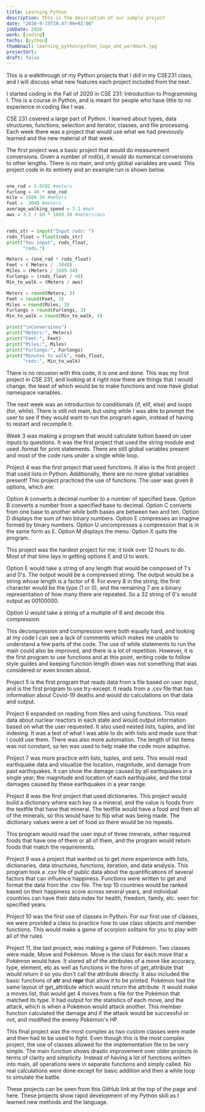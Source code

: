 ```yaml
---
title: Learning Python
description: This is the description of our sample project
date: "2020-9-15T19:47:09+02:00"
jobDate: 2020
work: [coding]
techs: [python]
thumbnail: learning_python/python_logo_and_wordmark.jpg
projectUrl: 
draft: false
---
```

This is a walkthrough of my Python projects that I did in 
my CSE231 class, and I will discuss what new features each 
project included from the next.

I started coding in the Fall of 2020 in CSE 231: Introduction 
to Programming I. This is a course in Python, and is meant for 
people who have little to no experience in coding like I was. 

CSE 231 covered a large part of Python. I learned about types, 
data structures, functions, selection and iterator, classes, and 
file processing. Each week there was a project that would use what 
we had previously learned and the new material of that week.

The first project was a basic project that would do measurement conversions. 
Given a number of rod(s), it would do numerical conversions to other lengths. 
There is no main, and only global variables are used. This project code in 
its entirety and an example run is shown below.



```python {.scroll}

one_rod = 5.0292 #meters
furlong = 40 * one_rod
mile = 1609.34 #meters
foot = .3048 #meters
average_walking_speed = 3.1 #mph
aws = 3.1 / 60 * 1609.34 #meters/min


rods_str = input("Input rods: ")
rods_float = float(rods_str)
print("You input", rods_float,
      "rods.")

Meters = (one_rod * rods_float)
Feet = ( Meters / .3048)
Miles = (Meters / 1609.34)
Furlongs = (rods_float / 40)
Min_to_walk = (Meters / aws)

Meters = round(Meters, 3)
Feet = round(Feet, 3)
Miles = round(Miles, 3)
Furlongs = round(Furlongs, 3)
Min_to_walk = round(Min_to_walk, 3)

print("\nConversions")
print("Meters:", Meters)
print("Feet:", Feet)
print("Miles:", Miles)
print("Furlongs:", Furlongs)
print("Minutes to walk", rods_float, 
      "rods:", Min_to_walk)

```


There is no recusion with this code, it is one and done. 
This was my first project in CSE 231, and looking at it right now 
there are things that I would change, the least of which 
would be to make functions and now have global namespace variables.

The next week was an introduction to conditionals (if, elif, else) 
and loops (for, while). There is still not main, but using while 
I was able to prompt the user to see if they would want to run the 
program again, instead of having to restart and recompile it. 

Week 3 was making a program that would calculate tuition based on 
user inputs to questions. It was the first project that used the string 
module and used .format for print statements. There are still global 
variables present and most of the code runs under a single while loop. 

Project 4 was the first project that used functions. It also is the first 
project that used lists in Python. Additionally, there are no more 
global variables present! This project practiced the use of functions.
The user was given 8 options, which are:

Option A converts a decimal number to a number of specified base.
Option B converts a number from a specified base to decimal.
Option C converts from one base to another while both bases are between
two and ten.
Option D displays the sum of two binary numbers.
Option E compresses an imagine formed by binary numbers. 
Option U uncompresses a compression that is in the same form as E. 
Option M displays the menu.
Option X quits the program.

This project was the hardest project for me; it took over 12 hours to do. 
Most of that time lays in getting options E and U to work. 

Option E would take a string of any length that would be composed of 1's 
and 0's. The output would be a compressed string. The output would be a string 
whose length is a factor of 8. For every 8 in the string, the first 
character would be the type (1 or 0), and the remaining 7 are a binary 
representation of how many there are repeated. So a 32 string of 0's would 
output as 00100000.

Option U would take a string of a multiple of 8 and decode this compression. 

This decompression and compression were both equally hard, and looking at 
my code I can see a lack of comments which makes me unable to understand 
a few parts of the code. The use of while statements to run the main could also 
be improved, and there is a lot of repetition. However, it is the first program 
to use functions and at this point, writing code to follow style guides and 
keeping function length down was not something that was considered or even 
known about. 

Project 5 is the first program that reads data from a file based on user input, 
and is the first program to use try-except. It reads from a .csv file that 
has information about Covid-19 deaths and would do calculations on that 
data and output.

Project 6 expanded on reading from files and using functions. This read data 
about nuclear reactors in each state and would output information based on 
what the user requested. It also used nested lists, tuples, and list indexing. 
It was a test of what I was able to do with lists and made sure that I could 
use them. There was also more automation. The length of list items was not 
constant, so len was used to help make the code more adaptive. 

Project 7 was more practice with lists, tuples, and sets. This would read 
earthquake data and visualize the location, magnitude, and damage from past 
earthquakes. It can show the damage caused by all earthquakes in a single year, 
the magnitude and location of each earthquake, and the total damages caused 
by these earthquakes in a year range. 

Project 8 was the first project that used dictionaries. This project would 
build a dictionary where each key is a mineral, and the value is foods 
from the textfile that have that mineral. The textfile would have a food 
and then all of the minerals, so this would have to flip what was being made.
The dictionary values were a set of food so there would be no repeats.

This program would read the user input of three minerals, either 
required foods that have one of them or all of them, and the program would 
return foods that match the requirements.

Project 9 was a project that wanted us to get more experience with lists, 
dictionaries, data structures, functions, iteration, and data analysis.
This program took a .csv file of public data about the quantifications of 
several factors that can influence happiness. Functions were written to 
get and format the data from the .csv file. The top 10 countries would be ranked 
based on their happiness score across several years, and individual 
countries can have their data index for health, freedom, family, etc. seen 
for specified years. 

Project 10 was the first use of classes in Python. For our first use of classes, 
we were provided a class to practice how to use class objects and member functions. 
This would make a game of scorpion solitaire for you to play with all of the rules

Project 11, the last project, was making a game of Pokémon. Two classes were made,
Move and Pokémon. Move is the class for each move that a Pokémon would have. 
It stored all of the attributes of a move like accuracy, type, element, etc as well as 
functions in the form of get_attribute that would return it so you don't call the attribute directly. 
It also included the basic functions of __str__ and __repr__ that allow it to be printed. 
Pokémon had the same layout of get_attribute which would return the attribute. It would make a 
moves list, that would get 4 moves from a file for the Pokémon that matched its type. It had output 
for the statistics of each move, and the attack, which is when a Pokémon would attack another.
This member function calculated the damage and if the attack would be successful or not, and 
modified the enemy Pokémon's HP. 

This final project was the most complex as two custom classes were made and then had to be used 
to fight. Even though this is the most complex project, the use of classes allowed for the 
implementation file to be very simple. The main function shows drastic improvement 
over older projects in terms of clarity and simplicity. Instead of having a lot of 
functions written into main, all operations were in separate functions and simply called. 
No real calculations were done except for basic addition and then a while loop to simulate 
the battle. 

These projects can be seen from this GitHub link at the top of the page and 
here. These projects show rapid development of my Python skill as I learned 
new methods and the language. 

